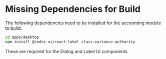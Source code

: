 # Missing Dependencies for Build

The following dependencies need to be installed for the accounting module to build:

```bash
cd apps/desktop
npm install @radix-ui/react-label class-variance-authority
```

These are required for the Dialog and Label UI components.

